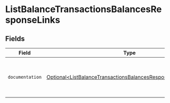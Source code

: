# ListBalanceTransactionsBalancesResponseLinks


## Fields

| Field                                                                                                                                          | Type                                                                                                                                           | Required                                                                                                                                       | Description                                                                                                                                    |
| ---------------------------------------------------------------------------------------------------------------------------------------------- | ---------------------------------------------------------------------------------------------------------------------------------------------- | ---------------------------------------------------------------------------------------------------------------------------------------------- | ---------------------------------------------------------------------------------------------------------------------------------------------- |
| `documentation`                                                                                                                                | [Optional\<ListBalanceTransactionsBalancesResponseDocumentation>](../../models/errors/ListBalanceTransactionsBalancesResponseDocumentation.md) | :heavy_minus_sign:                                                                                                                             | The URL to the generic Mollie API error handling guide.                                                                                        |